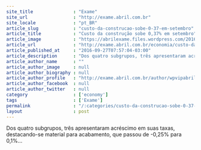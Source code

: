 ```yaml
---
site_title               : "Exame"
site_url                 : "http://exame.abril.com.br"
site_locale              : "pt_BR"
article_slug             : "custo-da-construcao-sobe-0-37-em-setembro"
article_title            : "Custo da construção sobe 0,37% em setembro"
article_image            : "https://abrilexame.files.wordpress.com/2016/09/size_960_16_9_construcao-civil125.jpg?quality=70&strip=all&w=960"
article_url              : "http://exame.abril.com.br/economia/custo-da-construcao-sobe-0-37-em-setembro/"
article_published_at     : "2016-09-27T07:57:04-03:00"
article_description      : "Dos quatro subgrupos, três apresentaram acréscimo em suas taxas, destacando-se material para acabamento, que passou de -0,25% para 0,1%..."
article_author_name      : ""
article_author_image     : null
article_author_biography : null
article_author_profile   : "http://exame.abril.com.br/author/wpvipabril/"
article_author_facebook  : null
article_author_twitter   : null
category                 : ['economy']
tags                     : ['Exame']
permalink                : "/:categories/custo-da-construcao-sobe-0-37-em-setembro/"
layout                   : post
---
```


Dos quatro subgrupos, três apresentaram acréscimo em suas taxas, destacando-se material para acabamento, que passou de -0,25% para 0,1%...
